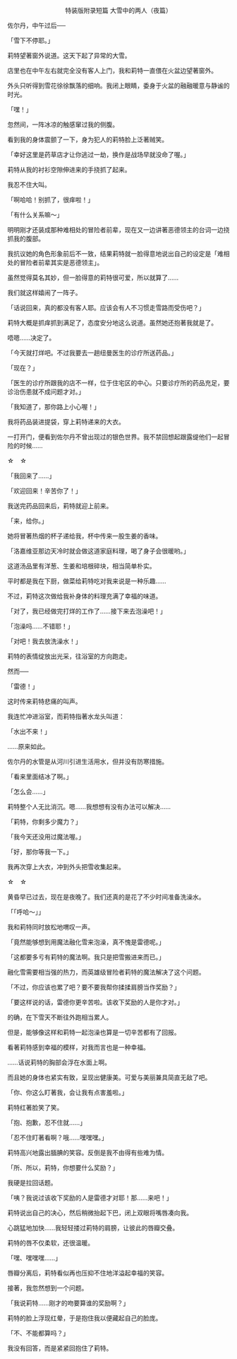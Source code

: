 <p align="center">特装版附录短篇 大雪中的两人（夜篇）</p>

佐尔丹，中午过后──

「雪下不停耶。」

莉特望著窗外说道。这天下起了异常的大雪。

店里也在中午左右就完全没有客人上门，我和莉特一直偎在火盆边望著窗外。

外头只听得到雪花徐徐飘落的细响。我闭上眼睛，委身于火盆的融融暖意与静谧的时光。

「嘿！」

忽然间，一阵冰凉的触感窜过我的侧腹。

看到我的身体震颤了一下，身为犯人的莉特脸上泛著贼笑。

「幸好这里是药草店才让你逃过一劫，换作是战场早就没命了喔。」

莉特从我的衬衫空隙伸进来的手挠抓了起来。

我忍不住大叫。

「啊哈哈！别抓了，很痒啦！」

「有什么关系嘛～」

明明刚才还装成那种难相处的冒险者前辈，现在又一边讲著恶德领主的台词一边挠抓我的腹部。

我抗议她的角色形象前后不一致，结果莉特就一脸得意地说出自己的设定是「难相处的冒险者前辈其实是恶德领主」。

虽然觉得莫名其妙，但一脸得意的莉特很可爱，所以就算了……

我们就这样嬉闹了一阵子。

「话说回来，真的都没有客人耶。应该会有人不习惯走雪路而受伤吧？」

莉特大概是抓痒抓到满足了，态度安分地这么说道。虽然她还抱著我就是了。

唔嗯……决定了。

「今天就打烊吧。不过我要去一趟纽曼医生的诊疗所送药品。」

「现在？」

「医生的诊疗所跟我的店不一样，位于住宅区的中心。只要诊疗所的药品充足，要诊治伤患就不成问题才对。」

「我知道了，那你路上小心喔！」

我将药品装进提袋，穿上莉特递来的大衣。

一打开门，便看到佐尔丹不曾出现过的银色世界。我不禁回想起跟露缇他们一起冒险的时候……

☆　☆

「我回来了……」

「欢迎回来！辛苦你了！」

我送完药品回来后，莉特就迎上前来。

「来，给你。」

她将冒著热烟的杯子递给我，杯中传来一股生姜的香味。

「洛嘉维亚那边天冷时就会做这道家庭料理，喝了身子会很暖哟。」

这道汤品里有洋葱、生姜和培根碎块，相当简单朴实。

平时都是我在下厨，做菜给莉特吃对我来说是一种乐趣……

不过，莉特这次做给我补身体的料理充满了幸福的味道。

「对了，我已经做完打烊的工作了……接下来去泡澡吧！」

「泡澡吗……不错耶！」

「对吧！我去放洗澡水！」

莉特的表情绽放出光采，往浴室的方向跑走。

然而──

「雷德！」

这时传来莉特悲痛的叫声。

我连忙冲进浴室，而莉特指著水龙头叫道：

「水出不来！」

……原来如此。

佐尔丹的水管是从河川引进生活用水，但并没有防寒措施。

「看来里面结冰了啊。」

「怎么会……」

莉特整个人无比消沉。嗯……我想想有没有办法可以解决……

「莉特，你剩多少魔力？」

「我今天还没用过魔法喔。」

「好，那你等我一下。」

我再次穿上大衣，冲到外头把雪收集起来。

☆　☆

黄昏早已过去，现在是夜晚了。我们还真的是花了不少时间准备洗澡水。

「「呼哈～」」

我和莉特同时放松地喟叹一声。

「竟然能够想到用魔法融化雪来泡澡，真不愧是雷德呢。」

「这都要多亏有莉特的魔法啊。我只是把雪搬进来而已。」

融化雪需要相当强的热力，而英雄级冒险者莉特的魔法解决了这个问题。

「不过，你应该也累了吧？要不要我帮你揉揉肩膀当作奖励？」

「要这样说的话，雷德你更辛苦啦。该收下奖励的人是你才对。」

的确，在下雪天不断往外跑相当累人。

但是，能够像这样和莉特一起泡澡也算是一切辛苦都有了回报。

看著莉特感到幸福的模样，对我而言也是一种幸福。

……话说莉特的胸部会浮在水面上啊。

而且她的身体也紧实有致，呈现出健康美。可爱与美丽兼具简直无敌了吧。

「你、你这么盯著我，会让我有点害羞啦。」

莉特红著脸笑了笑。

「抱、抱歉，忍不住就……」

「忍不住盯著看啊？哦……嘿嘿嘿。」

莉特高兴地露出腼腆的笑容。反倒是我不由得有些难为情。

「所、所以，莉特，你想要什么奖励？」

我硬是拉回话题。

「咦？我说过该收下奖励的人是雷德才对耶！那……来吧！」

莉特说出自己的决心，然后稍微抬起下巴，闭上双眼将嘴唇凑向我。

心跳猛地加快……我轻轻搂过莉特的肩膀，让彼此的唇瓣交叠。

莉特的唇不仅柔软，还很温暖。

「嘿、嘿嘿嘿……」

唇瓣分离后，莉特看似再也压抑不住地洋溢起幸福的笑容。

接著，我忽然想到一个问题。

「我说莉特……刚才的吻要算谁的奖励啊？」

莉特的脸上浮现红晕，于是抱住我以便藏起自己的脸庞。

「不、不能都算吗？」

我没有回答，而是紧紧回抱住了莉特。

